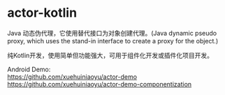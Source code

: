 # actor-kotlin
Java 动态伪代理，它使用替代接口为对象创建代理。(Java dynamic pseudo proxy, which uses the stand-in interface to create a proxy for the object.)


纯Kotlin开发，使用简单但功能强大，可用于组件化开发或插件化项目开发。

Android Demo: <br />
https://github.com/xuehuiniaoyu/actor-demo <br />
https://github.com/xuehuiniaoyu/actor-demo-componentization
